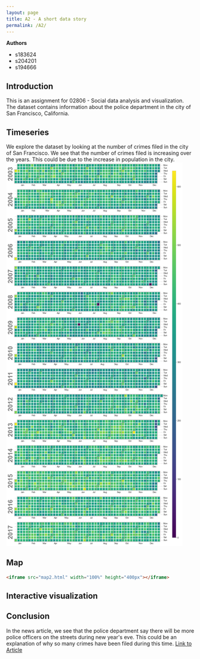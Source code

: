 ```yaml
---
layout: page
title: A2 - A short data story
permalink: /A2/
---
```

**Authors**
* s183624
* s204201
* s194666

## Introduction
This is an assignment for 02806 - Social data analysis and visualization. The dataset contains information about the police department in the city of San Francisco, California.

## Timeseries
We explore the dataset by looking at the number of crimes filed in the city of San Francisco. We see that the number of crimes filed is increasing over the years. This could be due to the increase in population in the city.
![alt text](calplot.png)

## Map

```html
<iframe src="map2.html" width="100%" height="400px"></iframe>
```
## Interactive visualization

## Conclusion
In the news article, we see that the police department say there will be more police officers on the streets during new year's eve. This could be an explanation of why so many crimes have been filed during this time.
[Link to Article](https://www.sandiegouniontribune.com/sdut-san-francisco-police-out-in-force-for-new-years-2010dec31-story.html)
